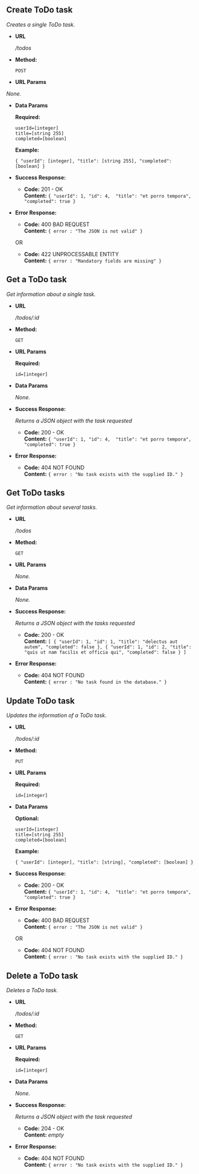 **Create ToDo task**
----
  _Creates a single ToDo task._

* **URL**

  _/todos_

* **Method:**

  `POST`
  
*  **URL Params**

  _None._

* **Data Params**

   **Required:**
 
   `userId=[integer]` <br />
   `title=[string 255]` <br />
   `completed=[boolean]`
   
   **Example:**

  `{
     "userId": [integer],
     "title": [string 255],
     "completed": [boolean]
  }`

* **Success Response:**

  * **Code:** 201 - OK <br />
    **Content:**
 `{
    "userId": 1,
    "id": 4, 
    "title": "et porro tempora",
    "completed": true
    }`
 
* **Error Response:**

  * **Code:** 400 BAD REQUEST <br />
    **Content:** `{ error : "The JSON is not valid" }`

  OR

  * **Code:** 422 UNPROCESSABLE ENTITY <br />
    **Content:** `{ error : "Mandatory fields are missing" }`
    
**Get a ToDo task**
----
  _Get information about a single task._

* **URL**

  _/todos/:id_

* **Method:**
  
  `GET`
  
* **URL Params**

   **Required:**
 
   `id=[integer]`

* **Data Params**

  _None._

* **Success Response:**
  
  _Returns a JSON object with the task requested_

  * **Code:** 200 - OK <br />
    **Content:**
 `{
    "userId": 1,
    "id": 4, 
    "title": "et porro tempora",
    "completed": true
    }`
 
* **Error Response:**

  * **Code:** 404 NOT FOUND <br />
    **Content:** `{ error : "No task exists with the supplied ID." }`
    
**Get ToDo tasks**
----
  _Get information about several tasks._

* **URL**

  _/todos_

* **Method:**
  
  `GET`
  
* **URL Params**

  _None._

* **Data Params**

  _None._

* **Success Response:**
  
  _Returns a JSON object with the tasks requested_

  * **Code:** 200 - OK <br />
    **Content:**
 `[
  {
    "userId": 1,
    "id": 1,
    "title": "delectus aut autem",
    "completed": false
  },
  {
    "userId": 1,
    "id": 2,
    "title": "quis ut nam facilis et officia qui",
    "completed": false
  }
  ]`
 
* **Error Response:**

  * **Code:** 404 NOT FOUND <br />
    **Content:** `{ error : "No task found in the database." }`
    
**Update ToDo task**
----
  _Updates the information of a ToDo task._

* **URL**

  _/todos/:id_

* **Method:**

  `PUT`
  
* **URL Params**

   **Required:**
 
   `id=[integer]`

* **Data Params**

   **Optional:**
 
   `userId=[integer]` <br />
   `title=[string 255]` <br />
   `completed=[boolean]` <br />
   
   **Example:**

  `{
     "userId": [integer],
     "title": [string],
     "completed": [boolean]
   }`

* **Success Response:**

  * **Code:** 200 - OK <br />
    **Content:**
 `{
    "userId": 1,
    "id": 4, 
    "title": "et porro tempora",
    "completed": true
    }`
 
* **Error Response:**

  * **Code:** 400 BAD REQUEST <br />
    **Content:** `{ error : "The JSON is not valid" }`
    
  OR
    
  * **Code:** 404 NOT FOUND <br />
    **Content:** `{ error : "No task exists with the supplied ID." }`
    
**Delete a ToDo task**
----
  _Deletes a ToDo task._

* **URL**

  _/todos/:id_

* **Method:**
  
  `GET`
  
* **URL Params**

  **Required:**
 
  `id=[integer]`

* **Data Params**

  _None._

* **Success Response:**
  
  _Returns a JSON object with the task requested_

  * **Code:** 204 - OK <br />
    **Content:**
    _empty_
 
* **Error Response:**

  * **Code:** 404 NOT FOUND <br />
    **Content:** `{ error : "No task exists with the supplied ID." }`
